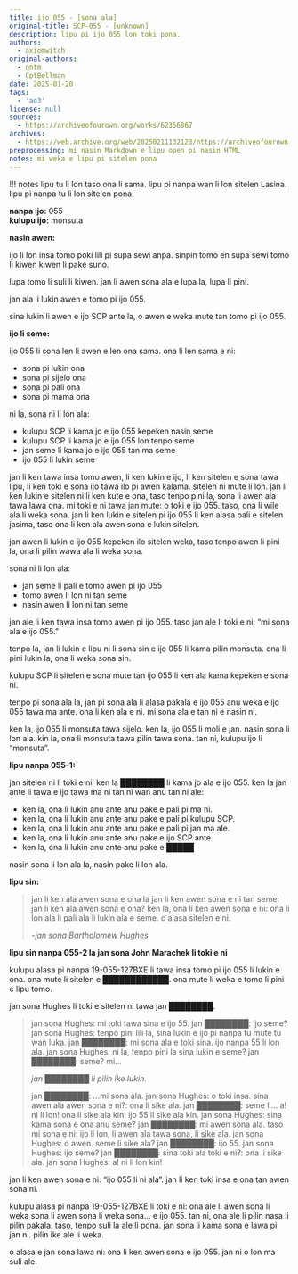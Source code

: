 ```yaml
---
title: ijo 055 - [sona ala]
original-title: SCP-055 - [unknown]
description: lipu pi ijo 055 lon toki pona.
authors:
  - axiomwitch
original-authors:
  - qntm
  - CptBellman
date: 2025-01-20
tags:
  - 'ao3'
license: null
sources:
  - https://archiveofourown.org/works/62356867
archives:
  - https://web.archive.org/web/20250211132123/https://archiveofourown.org/works/62356867?view_full_work=true
preprocessing: mi nasin Markdown e lipu open pi nasin HTML
notes: mi weka e lipu pi sitelen pona
---
```


!!! notes
    lipu tu li lon taso ona li sama. lipu pi nanpa wan li lon sitelen Lasina. lipu pi nanpa tu li lon sitelen pona.

**nanpa ijo:** 055  
**kulupu ijo:** monsuta

**nasin awen:**

ijo li lon insa tomo poki lili pi supa sewi anpa. sinpin tomo en supa sewi tomo li kiwen kiwen li pake suno.

lupa tomo li suli li kiwen. jan li awen sona ala e lupa la, lupa li pini.

jan ala li lukin awen e tomo pi ijo 055.

sina lukin li awen e ijo SCP ante la, o awen e weka mute tan tomo pi ijo 055.

**ijo li seme:**

ijo 055 li sona len li awen e len ona sama. ona li len sama e ni:

- sona pi lukin ona
- sona pi sijelo ona
- sona pi pali ona
- sona pi mama ona

ni la, sona ni li lon ala:

- kulupu SCP li kama jo e ijo 055 kepeken nasin seme
- kulupu SCP li kama jo e ijo 055 lon tenpo seme
- jan seme li kama jo e ijo 055 tan ma seme
- ijo 055 li lukin seme

jan li ken tawa insa tomo awen, li ken lukin e ijo, li ken sitelen e sona tawa lipu, li ken toki e sona ijo tawa ilo pi awen kalama. sitelen ni mute li lon. jan li ken lukin e sitelen ni li ken kute e ona, taso tenpo pini la, sona li awen ala tawa lawa ona. mi toki e ni tawa jan mute: o toki e ijo 055. taso, ona li wile ala li weka sona. jan li ken lukin e sitelen pi ijo 055 li ken alasa pali e sitelen jasima, taso ona li ken ala awen sona e lukin sitelen.

jan awen li lukin e ijo 055 kepeken ilo sitelen weka, taso tenpo awen li pini la, ona li pilin wawa ala li weka sona.

sona ni li lon ala:

- jan seme li pali e tomo awen pi ijo 055
- tomo awen li lon ni tan seme
- nasin awen li lon ni tan seme

jan ale li ken tawa insa tomo awen pi ijo 055. taso jan ale li toki e ni: “mi sona ala e ijo 055.”

tenpo la, jan li lukin e lipu ni li sona sin e ijo 055 li kama pilin monsuta. ona li pini lukin la, ona li weka sona sin.

kulupu SCP li sitelen e sona mute tan ijo 055 li ken ala kama kepeken e sona ni.

tenpo pi sona ala la, jan pi sona ala li alasa pakala e ijo 055 anu weka e ijo 055 tawa ma ante. ona li ken ala e ni. mi sona ala e tan ni e nasin ni.

ken la, ijo 055 li monsuta tawa sijelo. ken la, ijo 055 li moli e jan. nasin sona li lon ala. kin la, ona li monsuta tawa pilin tawa sona. tan ni, kulupu ijo li “monsuta”.

**lipu nanpa 055-1:**

jan sitelen ni li toki e ni: ken la ████████ li kama jo ala e ijo 055. ken la jan ante li tawa e ijo tawa ma ni tan ni wan anu tan ni ale:

- ken la, ona li lukin anu ante anu pake e pali pi ma ni.
- ken la, ona li lukin anu ante anu pake e pali pi kulupu SCP.
- ken la, ona li lukin anu ante anu pake e pali pi jan ma ale.
- ken la, ona li lukin anu ante anu pake e ijo SCP ante.
- ken la, ona li lukin anu ante anu pake e █████

nasin sona li lon ala la, nasin pake li lon ala.

**lipu sin:**

> jan li ken ala awen sona e ona la jan li ken awen sona e ni tan seme: jan li ken ala awen sona e ona? ken la, ona li ken awen sona e ni: ona li lon ala li pali ala li lukin ala e seme. o alasa sitelen e ni.
>
> *-jan sona Bartholomew Hughes*

**lipu sin nanpa 055-2 la jan sona John Marachek li toki e ni**

kulupu alasa pi nanpa 19-055-127BXE li tawa insa tomo pi ijo 055 li lukin e ona. ona mute li sitelen e ████████████. ona mute li weka e tomo li pini e lipu tomo.

jan sona Hughes li toki e sitelen ni tawa jan ████████.
> jan sona Hughes: mi toki tawa sina e ijo 55.
> jan ████████: ijo seme?
> jan sona Hughes: tenpo pini lili la, sina lukin e ijo pi nanpa tu mute tu wan luka.
> jan ████████: mi sona ala e toki sina. ijo nanpa 55 li lon ala.
> jan sona Hughes: ni la, tenpo pini la sina lukin e seme?
> jan ████████: seme? mi…
>
> *jan ████████ li pilin ike lukin.*
>
> jan ████████: …mi sona ala.
> jan sona Hughes: o toki insa. sina awen ala awen sona e ni?: ona li sike ala.
> jan ████████: seme li… a! ni li lon! ona li sike ala kin! ijo 55 li sike ala kin.
> jan sona Hughes: sina kama sona e ona anu seme?
> jan ████████: mi awen sona ala. taso mi sona e ni: ijo li lon, li awen ala tawa sona, li sike ala.
> jan sona Hughes: o awen. seme li sike ala?
> jan ████████: ijo 55.
> jan sona Hughes: ijo seme?
> jan ████████: sina toki ala toki e ni?: ona li sike ala.
> jan sona Hughes: a! ni li lon kin!

jan li ken awen sona e ni: “ijo 055 li ni ala”. jan li ken toki insa e ona tan awen sona ni.

kulupu alasa pi nanpa 19-055-127BXE li toki e ni: ona ale li awen sona li weka sona li awen sona li weka sona… e ijo 055. tan ni, ona ale li pilin nasa li pilin pakala. taso, tenpo suli la ale li pona. jan sona li kama sona e lawa pi jan ni. pilin ike ale li weka.

o alasa e jan sona lawa ni: ona li ken awen sona e ijo 055. jan ni o lon ma suli ale.